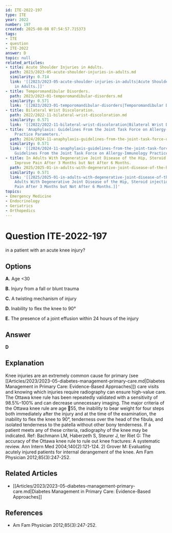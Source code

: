 ```yaml
---
id: ITE-2022-197
type: ITE
year: 2022
number: 197
created: 2025-08-08 07:54:57.715373
tags:
- ITE
- question
- ITE-2022
answer: D
topic: null
related_articles:
- title: Acute Shoulder Injuries in Adults.
  path: 2023/2023-05-acute-shoulder-injuries-in-adults.md
  similarity: 0.714
  link: '[[2023/2023-05-acute-shoulder-injuries-in-adults|Acute Shoulder Injuries
    in Adults.]]'
- title: Temporomandibular Disorders.
  path: 2023/2023-01-temporomandibular-disorders.md
  similarity: 0.571
  link: '[[2023/2023-01-temporomandibular-disorders|Temporomandibular Disorders.]]'
- title: Bilateral Wrist Discoloration.
  path: 2022/2022-11-bilateral-wrist-discoloration.md
  similarity: 0.571
  link: '[[2022/2022-11-bilateral-wrist-discoloration|Bilateral Wrist Discoloration.]]'
- title: 'Anaphylaxis: Guidelines From the Joint Task Force on Allergy-Immunology
    Practice Parameters.'
  path: 2024/2024-11-anaphylaxis-guidelines-from-the-joint-task-force-on-allergy.md
  similarity: 0.571
  link: '[[2024/2024-11-anaphylaxis-guidelines-from-the-joint-task-force-on-allergy|Anaphylaxis:
    Guidelines From the Joint Task Force on Allergy-Immunology Practice Parameters.]]'
- title: In Adults With Degenerative Joint Disease of the Hip, Steroid injections
    Improve Pain After 3 Months but Not After 6 Months.
  path: 2025/2025-01-in-adults-with-degenerative-joint-disease-of-the-hip-steroid.md
  similarity: 0.571
  link: '[[2025/2025-01-in-adults-with-degenerative-joint-disease-of-the-hip-steroid|In
    Adults With Degenerative Joint Disease of the Hip, Steroid injections Improve
    Pain After 3 Months but Not After 6 Months.]]'
topics:
- Emergency Medicine
- Endocrinology
- Geriatrics
- Orthopedics
---
```


# Question ITE-2022-197

in a patient with an acute knee injury?

## Options

**A.** Age <30

**B.** Injury from a fall or blunt trauma

**C.** A twisting mechanism of injury

**D.** Inability to flex the knee to 90°

**E.** The presence of a joint effusion within 24 hours of the injury

## Answer

**D**

## Explanation

Knee injuries are an extremely common cause for primary (see [[Articles/2023/2023-05-diabetes-management-primary-care.md|Diabetes Management in Primary Care: Evidence-Based Approaches]]) care visits and knowing which injuries require
radiography can ensure high-value care. The Ottawa knee rule has been repeatedly validated with a
sensitivity of 98.5%–100% and can decrease unnecessary imaging. The major criteria of the Ottawa knee
rule are age 55, the inability to bear weight for four steps both immediately after the injury and at the
time of the examination, the inability to flex the knee to 90°, tenderness over the head of the fibula, and
isolated tenderness to the patella without other bony tenderness. If a patient meets any of these criteria,
radiography of the knee may be indicated.
Ref: Bachmann LM, Haberzeth S, Steurer J, ter Riet G: The accuracy of the Ottawa knee rule to rule out knee fractures: A
systematic review. Ann Intern Med  2004;140(2):121-124. 2) Grover M: Evaluating acutely injured patients for internal
derangement of the knee. Am Fam Physician  2012;85(3):247-252.



## Related Articles

- [[Articles/2023/2023-05-diabetes-management-primary-care.md|Diabetes Management in Primary Care: Evidence-Based Approaches]]

## References

- Am Fam Physician  2012;85(3):247-252.
